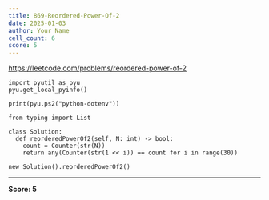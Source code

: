 ```yaml
---
title: 869-Reordered-Power-Of-2
date: 2025-01-03
author: Your Name
cell_count: 6
score: 5
---
```


https://leetcode.com/problems/reordered-power-of-2


```
import pyutil as pyu
pyu.get_local_pyinfo()
```


```
print(pyu.ps2("python-dotenv"))
```


```
from typing import List
```


```
class Solution:
  def reorderedPowerOf2(self, N: int) -> bool:
    count = Counter(str(N))
    return any(Counter(str(1 << i)) == count for i in range(30))
```


```
new Solution().reorderedPowerOf2()
```


---
**Score: 5**